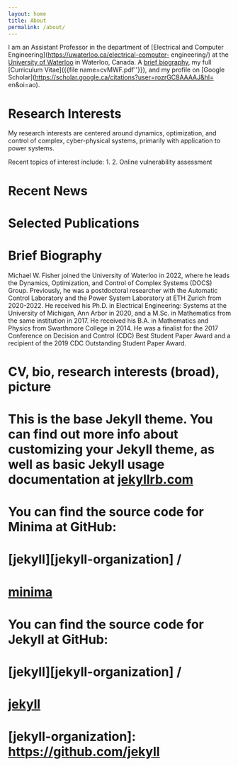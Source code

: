 ```yaml
---
layout: home
title: About
permalink: /about/
---
```


I am an Assistant Professor in the department of
[Electrical and Computer Engineering](https://uwaterloo.ca/electrical-computer-
engineering/) at the
[University of Waterloo](https://uwaterloo.ca/) in Waterloo, Canada.
A [brief biography](#brief-biography), my full
[Curriculum Vitae]({{file name=cvMWF.pdf''}}),
and my profile on
[Google Scholar](https://scholar.google.ca/citations?user=rozrGC8AAAAJ&hl=
en&oi=ao).

# Research Interests

My research interests are centered around dynamics, optimization, and control
of complex, cyber-physical systems, primarily with application to power systems.

Recent topics of interest include:
1.
2. Online vulnerability assessment


# Recent News


# Selected Publications


# Brief Biography

Michael W. Fisher joined the University of Waterloo in 2022, where he leads the
Dynamics, Optimization, and Control of Complex Systems (DOCS) Group.
Previously, he was a postdoctoral researcher with the Automatic Control
Laboratory and the Power System Laboratory at ETH Zurich from 2020-2022.
He received his Ph.D. in Electrical Engineering: Systems at the University of
Michigan, Ann Arbor in 2020, and a M.Sc. in Mathematics from the same
institution in 2017.  He received his B.A. in Mathematics and Physics from
Swarthmore College in 2014.  He was a finalist for the 2017 Conference on
Decision and Control (CDC) Best Student Paper Award and a recipient of the
2019 CDC Outstanding Student Paper Award.

# CV, bio, research interests (broad), picture


# This is the base Jekyll theme. You can find out more info about customizing your Jekyll theme, as well as basic Jekyll usage documentation at [jekyllrb.com](https://jekyllrb.com/)

# You can find the source code for Minima at GitHub:
# [jekyll][jekyll-organization] /
# [minima](https://github.com/jekyll/minima)

# You can find the source code for Jekyll at GitHub:
# [jekyll][jekyll-organization] /
# [jekyll](https://github.com/jekyll/jekyll)


# [jekyll-organization]: https://github.com/jekyll
